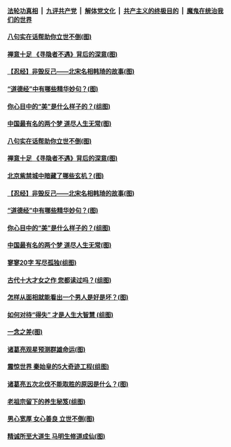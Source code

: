 

####  [法轮功真相](../../../../basic/blob/master/README.md?t=03130331) &nbsp;|&nbsp; [九评共产党](../../../../9ping.md/blob/master/README.md?t=03130331) &nbsp;|&nbsp; [解体党文化](../../../../jtdwh.md/blob/master/README.md?t=03130331)  &nbsp;|&nbsp; [共产主义的终极目的](../../../../gczydzjmd.md/blob/master/README.md?t=03130331) &nbsp;|&nbsp; [魔鬼在统治我们的世界](../../../../mgztzwmdsj.md/blob/master/README.md?t=03130331) 

#### [八句实在话帮助你立世不倒(图)](../pages/p7/963628.md?t=03130331) 

#### [禅意十足 《寻隐者不遇》背后的深意(图)](../pages/p7/965246.md?t=03130331) 

#### [【忍经】非毁反己——北宋名相韩琦的故事(图)](../pages/p7/965201.md?t=03130331) 

#### [“道德经”中有哪些精华妙句？(图)](../pages/p7/963928.md?t=03130331) 

#### [你心目中的“美”是什么样子的？(组图)](../pages/p7/965084.md?t=03130331) 

#### [中国最有名的两个梦 道尽人生无常(图)](../pages/p7/965083.md?t=03130331) 

#### [八句实在话帮助你立世不倒(图)](../pages/p7/963628.md?t=03130331) 

#### [禅意十足 《寻隐者不遇》背后的深意(图)](../pages/p7/965246.md?t=03130331) 

#### [北京紫禁城中暗藏了哪些玄机？(图)](../pages/p7/964900.md?t=03130331) 

#### [【忍经】非毁反己——北宋名相韩琦的故事(图)](../pages/p7/965201.md?t=03130331) 

#### [“道德经”中有哪些精华妙句？(图)](../pages/p7/963928.md?t=03130331) 

#### [你心目中的“美”是什么样子的？(组图)](../pages/p7/965084.md?t=03130331) 

#### [中国最有名的两个梦 道尽人生无常(图)](../pages/p7/965083.md?t=03130331) 

#### [寥寥20字 写尽孤独(组图)](../pages/p7/964091.md?t=03130331) 

#### [古代十大才女之作 您都读过吗？(组图)](../pages/p7/964034.md?t=03130331) 

#### [怎样从面相就能看出一个男人是好是坏？(图)](../pages/p7/964898.md?t=03130331) 

#### [如何对待“得失” 才是人生大智慧 (组图)](../pages/p7/964968.md?t=03130331) 

#### [一念之差(图)](../pages/p7/965080.md?t=03130331) 

#### [诸葛亮观星预测群雄命运(图)](../pages/p7/964777.md?t=03130331) 

#### [震惊世界 秦始皇的5大奇迹工程(组图)](../pages/p7/964859.md?t=03130331) 

#### [诸葛亮五次北伐不能取胜的原因是什么？(图)](../pages/p7/964860.md?t=03130331) 


#### [老祖宗留下的养生秘笈(组图)](../pages/p7/964411.md?t=03130331) 


#### [男心宽厚 女心善良 立世不倒(图)](../pages/p7/964714.md?t=03130331) 

#### [精诚所至大道生 马明生修道成仙(图)](../pages/p7/964555.md?t=03130331) 

